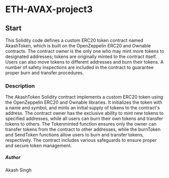 # ETH-AVAX-project3
## Start
This Solidity code defines a custom ERC20 token contract named AkashToken, which is built on the OpenZeppelin ERC20 and Ownable contracts. The contract owner is the only one who may mint more tokens to designated addresses; tokens are originally minted to the contract itself. Users can also move tokens to different addresses and burn their tokens. A number of safety inspections are included in the contract to guarantee proper burn and transfer procedures.
### Description
The AkashToken Solidity contract implements a custom ERC20 token using the OpenZeppelin ERC20 and Ownable libraries. It initializes the token with a name and symbol, and mints an initial supply of tokens to the contract's address. The contract owner has the exclusive ability to mint new tokens to specified addresses, while all users can burn their own tokens and transfer tokens to others. The Tokenminted function ensures only the owner can transfer tokens from the contract to other addresses, while the burnToken and SendToken functions allow users to burn and transfer tokens, respectively. The contract includes various safeguards to ensure proper and secure token management.
##### Author
Akash Singh
